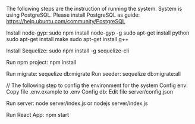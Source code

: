 The following steps are the instruction of running the system.
System is using PostgreSQL. Please install PostgreSQL as guide:
https://help.ubuntu.com/community/PostgreSQL

Install node-gyp:
sudo npm install node-gyp -g
sudo apt-get install python
sudo apt-get install make
sudo apt-get install g++

Install Sequelize:
sudo npm install -g sequelize-cli

Run npm project:
npm install

Run migrate:
sequelize db:migrate
Run seeder:
sequelize db:migrate:all

// The following step to config the environment for the system
Config env:
Copy file .env.example to .env
Config db:
Edit file server/config.json

Run server:
node server/index.js
or nodejs server/index.js

Run React App:
npm start







